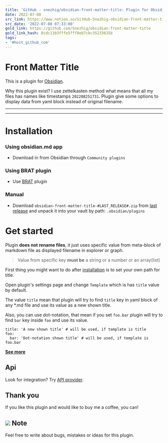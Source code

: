 ```yaml
---
title: 'GitHub - snezhig/obsidian-front-matter-title: Plugin for Obsidian.md'
date: 2022-07-08
src_link: https://www.notion.so/GitHub-Snezhig-obsidian-front-matter-title-Plugin-for-Obsidian-md-a298b8abe9794dbbbc5cec0de5a41178
src_date: '2022-07-08 07:33:00'
gold_link: https://github.com/Snezhig/obsidian-front-matter-title
gold_link_hash: 8cdc1103fffe5fff8eb7cbc35233635b
tags:
- '#host_github_com'
---
```


Front Matter Title
==================


This is a plugin for [Obsidian](https://obsidian.md).


Why this plugin exist? I use zettelkasten method what means that all my files has names like timestamps `202208251731`.
Plugin give some options to display data from yaml block instead of original filename.




---




---


Installation
============


### Using obsidian.md app


* Download in from Obsidian through `Community plugins`


### Using BRAT plugin


* Use [BRAT](https://github.com/TfTHacker/obsidian42-brat) plugin


### Manual


* Download `obsidian-front-matter-title-#LAST_RELEASE#.zip`
from [last release](https://github.com/Snezhig/obsidian-front-matter-title/releases/latest/) and unpack it into your
vault by path: `.obsidian/plugins`


Get started
===========


Plugin **does not rename files**,
it just uses specific value from meta-block of markdown file as displayed filename in explorer or graph.



> Value from specific key **must be** a string or a number or an array(list)


First thing you might want to do after [installation](#installation) is to set your own path for title.


Open plugin's settings page and change `Template` which is has `title` value by default.


The value `title` mean that plugin will try to find `title` key in yaml block of any \*.md file and use its value as a
new shown title.


Also, you can use dot-notation, that mean if you set `foo.bar` plugin will try to find `bar` key inside `foo` and use
its value.



```
title: 'A new shown title' # will be used, if template is title 
foo:
  bar: 'Dot-notation shown title' # will be used, if template is foo.bar
```

[**See more**](/snezhig/obsidian-front-matter-title/blob/master/docs/TemplateExamples.md)


Api
---


Look for integration? Try [API provider](https://github.com/Snezhig/front-matter-plguin-api-provider).


Thank you
---------


If you like this plugin and would like to buy me a coffee, you can!


[![](https://camo.githubusercontent.com/d01e495f6bfec179e89e34a7f60f1e1085cac9980774465403dacd2df175de16/68747470733a2f2f63646e2e6275796d6561636f666665652e636f6d2f627574746f6e732f76322f64656661756c742d76696f6c65742e706e67)](https://www.buymeacoffee.com/snezhig)
Note
----


Feel free to write about bugs, mistakes or ideas for this plugin.